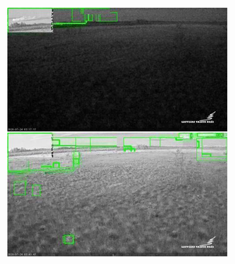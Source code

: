 ![20200724-020807-023812](in/20200724/20200724-020807-023812_0_.jpg)
![20200724-023817-030822](in/20200724/20200724-023817-030822_0_.jpg)
